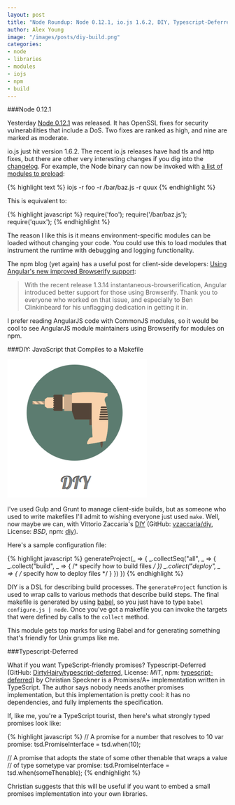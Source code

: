 ```yaml
---
layout: post
title: "Node Roundup: Node 0.12.1, io.js 1.6.2, DIY, Typescript-Deferred"
author: Alex Young
image: "/images/posts/diy-build.png"
categories:
- node
- libraries
- modules
- iojs
- npm
- build
---
```


###Node 0.12.1

Yesterday [Node 0.12.1](http://blog.nodejs.org/2015/03/23/node-v0-12-1-stable/) was released.  It has OpenSSL fixes for security vulnerabilities that include a DoS.  Two fixes are ranked as high, and nine are marked as moderate.

io.js just hit version 1.6.2.  The recent io.js releases have had tls and http fixes, but there are other very interesting changes if you dig into the [changelog](https://github.com/iojs/io.js/blob/v1.x/CHANGELOG.md).  For example, the Node binary can now be invoked with [a list of modules to preload](https://github.com/iojs/io.js/pull/881):

{% highlight text %}
iojs -r foo -r /bar/baz.js -r quux
{% endhighlight %}

This is equivalent to:

{% highlight javascript %}
require('foo');
require('/bar/baz.js');
require('quux');
{% endhighlight %}

The reason I like this is it means environment-specific modules can be loaded without changing your code.  You could use this to load modules that instrument the runtime with debugging and logging functionality.

The npm blog (yet again) has a useful post for client-side developers: [Using Angular's new improved Browserify support](http://blog.npmjs.org/post/114584444410/using-angulars-new-improved-browserify-support):

> With the recent release 1.3.14 instantaneous-browserification, Angular introduced better support for those using Browserify. Thank you to everyone who worked on that issue, and especially to Ben Clinkinbeard for his unflagging dedication in getting it in.

I prefer reading AngularJS code with CommonJS modules, so it would be cool to see AngularJS module maintainers using Browserify for modules on npm.

###DIY: JavaScript that Compiles to a Makefile

![DIY](/images/posts/diy-build.png)

I've used Gulp and Grunt to manage client-side builds, but as someone who used to write makefiles I'll admit to wishing everyone just used `make`.  Well, now maybe we can, with Vittorio Zaccaria's [DIY](http://www.vittoriozaccaria.net/diy/) (GitHub: [vzaccaria/diy](https://github.com/vzaccaria/diy), License: _BSD_, npm: [diy](https://www.npmjs.com/package/diy-build)).

Here's a sample configuration file:

{% highlight javascript %}
generateProject(_ => {
  _.collectSeq("all", _ => {
    _.collect("build", _ => {
      /* specify how to build files */
    })
    _.collect("deploy", _ => {
      /* specify how to deploy files */
    }
  })
})
{% endhighlight %}

DIY is a DSL for describing build processes.  The `generateProject` function is used to wrap calls to various methods that describe build steps.  The final makefile is generated by using [babel](https://www.npmjs.com/package/babel), so you just have to type `babel configure.js | node`.  Once you've got a makefile you can invoke the targets that were defined by calls to the `collect` method.

This module gets top marks for using Babel and for generating something that's friendly for Unix grumps like me.

###Typescript-Deferred

What if you want TypeScript-friendly promises? Typescript-Deferred (GitHub: [DirtyHairy/typescript-deferred](https://github.com/DirtyHairy/typescript-deferred), License: _MIT_, npm: [typescript-deferred](https://www.npmjs.com/package/typescript-deferred)) by Christian Speckner is a Promises/A+ implementation written in TypeScript.  The author says nobody needs another promises implementation, but this implementation is pretty cool: it has no dependencies, and fully implements the specification.

If, like me, you're a TypeScript tourist, then here's what strongly typed promises look like:

{% highlight javascript %}
// A promise for a number that resolves to 10
var promise: tsd.PromiseInterface<number> =
    tsd.when<number>(10);

// A promise that adopts the state of some other thenable that wraps a value
// of type sometype
var promise: tsd.PromiseInterface<number> =
    tsd.when<sometype>(someThenable);
{% endhighlight %}

Christian suggests that this will be useful if you want to embed a small promises implementation into your own libraries.

